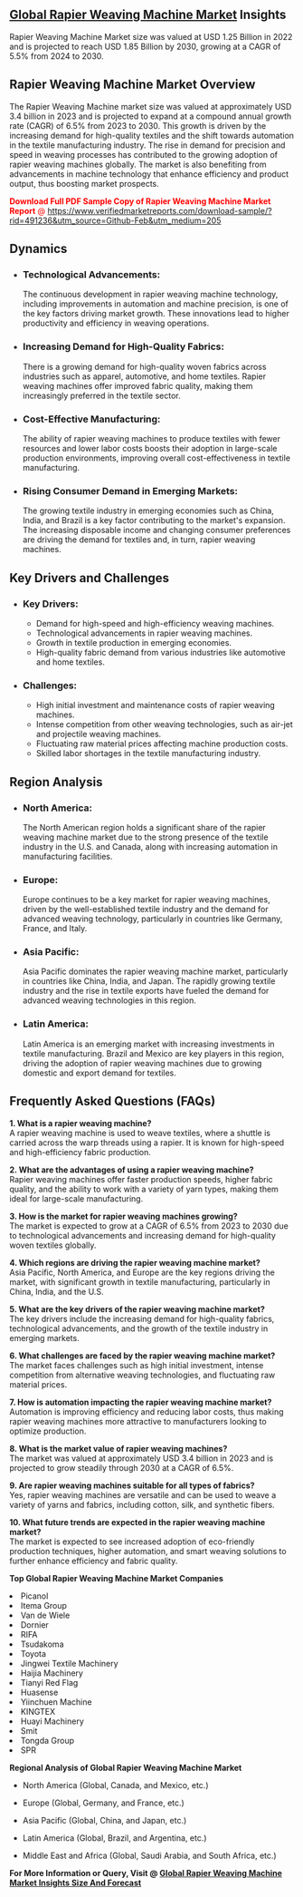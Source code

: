 <h2><a href="https://www.verifiedmarketreports.com/download-sample/?rid=491236&amp;utm_source=Github&amp;utm_medium=205" target="_blank">Global Rapier Weaving Machine Market</a> Insights</h2><p>Rapier Weaving Machine Market size was valued at USD 1.25 Billion in 2022 and is projected to reach USD 1.85 Billion by 2030, growing at a CAGR of 5.5% from 2024 to 2030.</p><p> <h2>Rapier Weaving Machine Market Overview</h2> <p>The Rapier Weaving Machine market size was valued at approximately USD 3.4 billion in 2023 and is projected to expand at a compound annual growth rate (CAGR) of 6.5% from 2023 to 2030. This growth is driven by the increasing demand for high-quality textiles and the shift towards automation in the textile manufacturing industry. The rise in demand for precision and speed in weaving processes has contributed to the growing adoption of rapier weaving machines globally. The market is also benefiting from advancements in machine technology that enhance efficiency and product output, thus boosting market prospects.</p> <p><p><span class=""><span style="color: #ff0000;"><strong>Download Full PDF Sample Copy of Rapier Weaving Machine Market Report</strong> @ </span><a href="https://www.verifiedmarketreports.com/download-sample/?rid=491236&amp;utm_source=Github-Feb&amp;utm_medium=205" target="_blank">https://www.verifiedmarketreports.com/download-sample/?rid=491236&amp;utm_source=Github-Feb&amp;utm_medium=205</a></span></p></p> <h2>Dynamics</h2> <ul> <li><h3>Technological Advancements:</h3> The continuous development in rapier weaving machine technology, including improvements in automation and machine precision, is one of the key factors driving market growth. These innovations lead to higher productivity and efficiency in weaving operations.</li> <li><h3>Increasing Demand for High-Quality Fabrics:</h3> There is a growing demand for high-quality woven fabrics across industries such as apparel, automotive, and home textiles. Rapier weaving machines offer improved fabric quality, making them increasingly preferred in the textile sector.</li> <li><h3>Cost-Effective Manufacturing:</h3> The ability of rapier weaving machines to produce textiles with fewer resources and lower labor costs boosts their adoption in large-scale production environments, improving overall cost-effectiveness in textile manufacturing.</li> <li><h3>Rising Consumer Demand in Emerging Markets:</h3> The growing textile industry in emerging economies such as China, India, and Brazil is a key factor contributing to the market's expansion. The increasing disposable income and changing consumer preferences are driving the demand for textiles and, in turn, rapier weaving machines.</li> </ul> <h2>Key Drivers and Challenges</h2> <ul> <li><h3>Key Drivers:</h3> <ul> <li>Demand for high-speed and high-efficiency weaving machines.</li> <li>Technological advancements in rapier weaving machines.</li> <li>Growth in textile production in emerging economies.</li> <li>High-quality fabric demand from various industries like automotive and home textiles.</li> </ul> </li> <li><h3>Challenges:</h3> <ul> <li>High initial investment and maintenance costs of rapier weaving machines.</li> <li>Intense competition from other weaving technologies, such as air-jet and projectile weaving machines.</li> <li>Fluctuating raw material prices affecting machine production costs.</li> <li>Skilled labor shortages in the textile manufacturing industry.</li> </ul> </li> </ul> <h2>Region Analysis</h2> <ul> <li><h3>North America:</h3> The North American region holds a significant share of the rapier weaving machine market due to the strong presence of the textile industry in the U.S. and Canada, along with increasing automation in manufacturing facilities.</li> <li><h3>Europe:</h3> Europe continues to be a key market for rapier weaving machines, driven by the well-established textile industry and the demand for advanced weaving technology, particularly in countries like Germany, France, and Italy.</li> <li><h3>Asia Pacific:</h3> Asia Pacific dominates the rapier weaving machine market, particularly in countries like China, India, and Japan. The rapidly growing textile industry and the rise in textile exports have fueled the demand for advanced weaving technologies in this region.</li> <li><h3>Latin America:</h3> Latin America is an emerging market with increasing investments in textile manufacturing. Brazil and Mexico are key players in this region, driving the adoption of rapier weaving machines due to growing domestic and export demand for textiles.</li> </ul> <h2>Frequently Asked Questions (FAQs)</h2> <p><strong>1. What is a rapier weaving machine?</strong><br> A rapier weaving machine is used to weave textiles, where a shuttle is carried across the warp threads using a rapier. It is known for high-speed and high-efficiency fabric production.</p> <p><strong>2. What are the advantages of using a rapier weaving machine?</strong><br> Rapier weaving machines offer faster production speeds, higher fabric quality, and the ability to work with a variety of yarn types, making them ideal for large-scale manufacturing.</p> <p><strong>3. How is the market for rapier weaving machines growing?</strong><br> The market is expected to grow at a CAGR of 6.5% from 2023 to 2030 due to technological advancements and increasing demand for high-quality woven textiles globally.</p> <p><strong>4. Which regions are driving the rapier weaving machine market?</strong><br> Asia Pacific, North America, and Europe are the key regions driving the market, with significant growth in textile manufacturing, particularly in China, India, and the U.S.</p> <p><strong>5. What are the key drivers of the rapier weaving machine market?</strong><br> The key drivers include the increasing demand for high-quality fabrics, technological advancements, and the growth of the textile industry in emerging markets.</p> <p><strong>6. What challenges are faced by the rapier weaving machine market?</strong><br> The market faces challenges such as high initial investment, intense competition from alternative weaving technologies, and fluctuating raw material prices.</p> <p><strong>7. How is automation impacting the rapier weaving machine market?</strong><br> Automation is improving efficiency and reducing labor costs, thus making rapier weaving machines more attractive to manufacturers looking to optimize production.</p> <p><strong>8. What is the market value of rapier weaving machines?</strong><br> The market was valued at approximately USD 3.4 billion in 2023 and is projected to grow steadily through 2030 at a CAGR of 6.5%.</p> <p><strong>9. Are rapier weaving machines suitable for all types of fabrics?</strong><br> Yes, rapier weaving machines are versatile and can be used to weave a variety of yarns and fabrics, including cotton, silk, and synthetic fibers.</p> <p><strong>10. What future trends are expected in the rapier weaving machine market?</strong><br> The market is expected to see increased adoption of eco-friendly production techniques, higher automation, and smart weaving solutions to further enhance efficiency and fabric quality.</p> </p><p><strong>Top Global Rapier Weaving Machine Market Companies</strong></p><div data-test-id=""><p><li>Picanol</li><li> Itema Group</li><li> Van de Wiele</li><li> Dornier</li><li> RIFA</li><li> Tsudakoma</li><li> Toyota</li><li> Jingwei Textile Machinery</li><li> Haijia Machinery</li><li> Tianyi Red Flag</li><li> Huasense</li><li> Yiinchuen Machine</li><li> KINGTEX</li><li> Huayi Machinery</li><li> Smit</li><li> Tongda Group</li><li> SPR</li></p><div><strong>Regional Analysis of&nbsp;Global Rapier Weaving Machine Market</strong></div><ul><li dir="ltr"><p dir="ltr">North America&nbsp;(Global, Canada, and Mexico, etc.)</p></li><li dir="ltr"><p dir="ltr">Europe (Global, Germany, and France, etc.)</p></li><li dir="ltr"><p dir="ltr">Asia Pacific&nbsp;(Global, China, and Japan, etc.)</p></li><li dir="ltr"><p dir="ltr">Latin America&nbsp;(Global, Brazil, and Argentina, etc.)</p></li><li dir="ltr">Middle East and Africa&nbsp;(Global, Saudi Arabia, and South Africa, etc.)</li></ul><p><strong>For More Information or Query, Visit @&nbsp;</strong><strong><a href="https://www.verifiedmarketreports.com/product/rapier-weaving-machine-market-size-and-forecast/?utm_source=Github&amp;utm_medium=205" target="_blank">Global Rapier Weaving Machine Market Insights Size And Forecast</a></strong></p></div>
